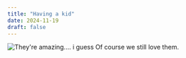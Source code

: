 ```yaml
---
title: "Having a kid"
date: 2024-11-19
draft: false
---
```


![They're amazing.... i guess](/blog/images/comic1.jpg)
Of course we still love them.
